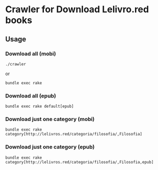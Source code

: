 # Crawler for Download Lelivro.red books

## Usage

### Download all (mobi)
```
./crawler
```

or
```
bundle exec rake
```

### Download all (epub)
```
bundle exec rake default[epub]
```

### Download just one category (mobi)
```
bundle exec rake category[http://lelivros.red/categoria/filosofia/,Filosofia]
```

### Download just one category (epub)
```
bundle exec rake category[http://lelivros.red/categoria/filosofia/,Filosofia,epub]
```
